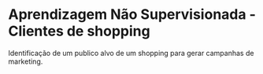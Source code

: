 # Aprendizagem Não Supervisionada - Clientes de shopping
Identificação de um publico alvo de um shopping para gerar campanhas de marketing.
